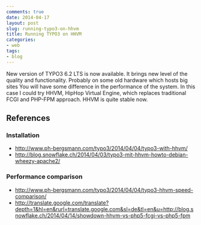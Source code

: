 ```yaml
---
comments: true
date: 2014-04-17
layout: post
slug: running-typo3-on-hhvm
title: Running TYPO3 on HHVM
categories:
- web
tags:
- blog
---
```


New version of TYPO3 6.2 LTS is now available. It brings new level of the quality and functionality.
Probably on some old hardware which hosts big sites You will have some difference in the performance of the system.
In this case I could try HHVM, HipHop Virtual Engine, which replaces traditional FCGI and PHP-FPM approach.
HHVM is quite stable now.

## References

### Installation

* http://www.ph-bergsmann.com/typo3/2014/04/04/typo3-with-hhvm/
* http://blog.snowflake.ch/2014/04/03/typo3-mit-hhvm-howto-debian-wheezy-apache2/

### Performance comparison

* http://www.ph-bergsmann.com/typo3/2014/04/04/typo3-hhvm-speed-comparison/
* http://translate.google.com/translate?depth=1&hl=en&rurl=translate.google.com&sl=de&tl=en&u=http://blog.snowflake.ch/2014/04/14/showdown-hhvm-vs-php5-fcgi-vs-php5-fpm
